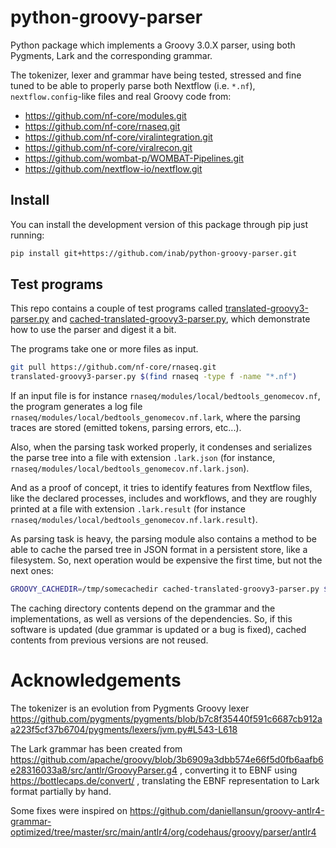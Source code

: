 # python-groovy-parser

Python package which implements a Groovy 3.0.X parser, using both Pygments, Lark and the corresponding grammar.

The tokenizer, lexer and grammar have being tested, stressed and fine tuned
to be able to properly parse both Nextflow (i.e. `*.nf`), `nextflow.config`-like files
and real Groovy code from:

* https://github.com/nf-core/modules.git
* https://github.com/nf-core/rnaseq.git
* https://github.com/nf-core/viralintegration.git
* https://github.com/nf-core/viralrecon.git
* https://github.com/wombat-p/WOMBAT-Pipelines.git
* https://github.com/nextflow-io/nextflow.git

## Install
You can install the development version of this package through pip just running:

```bash
pip install git+https://github.com/inab/python-groovy-parser.git
```

## Test programs

This repo contains a couple of test programs called
[translated-groovy3-parser.py](translated-groovy3-parser.py) and
[cached-translated-groovy3-parser.py](cached-translated-groovy3-parser.py),
which demonstrate how to use the parser and digest it a bit.

The programs take one or more files as input.

```bash
git pull https://github.com/nf-core/rnaseq.git
translated-groovy3-parser.py $(find rnaseq -type f -name "*.nf")
```

If an input file is for instance `rnaseq/modules/local/bedtools_genomecov.nf`,
the program generates a log file `rnaseq/modules/local/bedtools_genomecov.nf.lark`,
where the parsing traces are stored (emitted tokens, parsing errors, etc...).

Also, when the parsing task worked properly, it condenses and serializes
the parse tree into a file with extension `.lark.json` (for instance,
`rnaseq/modules/local/bedtools_genomecov.nf.lark.json`).

And as a proof of concept, it tries to identify features from Nextflow files,
like the declared processes, includes and workflows, and they are roughly printed
at a file with extension `.lark.result` (for instance `rnaseq/modules/local/bedtools_genomecov.nf.lark.result`).

As parsing task is heavy, the parsing module also contains a method to
be able to cache the parsed tree in JSON format in a persistent store,
like a filesystem. So, next operation would be expensive the first time,
but not the next ones:

```bash
GROOVY_CACHEDIR=/tmp/somecachedir cached-translated-groovy3-parser.py $(find rnaseq -type f -name "*.nf")
```

The caching directory contents depend on the grammar and the implementations, as well as versions of the dependencies.
So, if this software is updated (due grammar is updated or a bug is fixed),
cached contents from previous versions are not reused.

# Acknowledgements

The tokenizer is an evolution from Pygments Groovy lexer https://github.com/pygments/pygments/blob/b7c8f35440f591c6687cb912aa223f5cf37b6704/pygments/lexers/jvm.py#L543-L618

The Lark grammar has been created from https://github.com/apache/groovy/blob/3b6909a3dbb574e66f5d0fb6aafb6e28316033a8/src/antlr/GroovyParser.g4 ,
converting it to EBNF using https://bottlecaps.de/convert/ ,
translating the EBNF representation to Lark format partially by hand.

Some fixes were inspired on https://github.com/daniellansun/groovy-antlr4-grammar-optimized/tree/master/src/main/antlr4/org/codehaus/groovy/parser/antlr4
